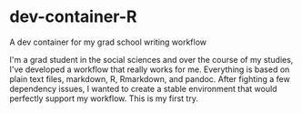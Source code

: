 # dev-container-R
 A dev container for my grad school writing workflow

I'm a grad student in the social sciences and over the course of my studies, I've developed a workflow that really works for me. Everything is based on plain text files, markdown, R, Rmarkdown, and pandoc. After fighting a few dependency issues, I wanted to create a stable environment that would perfectly support my workflow. This is my first try.
